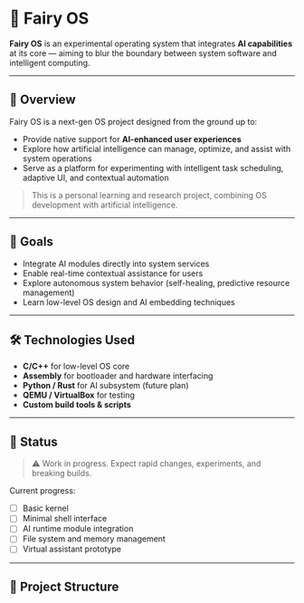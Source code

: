 # 🧚 Fairy OS

**Fairy OS** is an experimental operating system that integrates **AI capabilities** at its core — aiming to blur the boundary between system software and intelligent computing.

---

## 🌟 Overview

Fairy OS is a next-gen OS project designed from the ground up to:
- Provide native support for **AI-enhanced user experiences**
- Explore how artificial intelligence can manage, optimize, and assist with system operations
- Serve as a platform for experimenting with intelligent task scheduling, adaptive UI, and contextual automation

> This is a personal learning and research project, combining OS development with artificial intelligence.

---

## 🧠 Goals

- Integrate AI modules directly into system services
- Enable real-time contextual assistance for users
- Explore autonomous system behavior (self-healing, predictive resource management)
- Learn low-level OS design and AI embedding techniques

---

## 🛠️ Technologies Used

- **C/C++** for low-level OS core
- **Assembly** for bootloader and hardware interfacing
- **Python / Rust** for AI subsystem (future plan)
- **QEMU / VirtualBox** for testing
- **Custom build tools & scripts**

---

## 🚧 Status

> ⚠️ Work in progress. Expect rapid changes, experiments, and breaking builds.

Current progress:
- [ ] Basic kernel
- [ ] Minimal shell interface
- [ ] AI runtime module integration
- [ ] File system and memory management
- [ ] Virtual assistant prototype

---

## 📂 Project Structure

